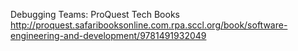 Debugging Teams: ProQuest Tech Books
 http://proquest.safaribooksonline.com.rpa.sccl.org/book/software-engineering-and-development/9781491932049

